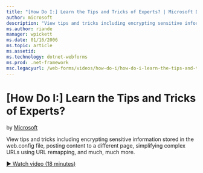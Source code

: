 ```yaml
---
title: "[How Do I:] Learn the Tips and Tricks of Experts? | Microsoft Docs"
author: microsoft
description: "View tips and tricks including encrypting sensitive information stored in the web.config file, posting content to a different page, simplifying complex URLs..."
ms.author: riande
manager: wpickett
ms.date: 01/16/2006
ms.topic: article
ms.assetid: 
ms.technology: dotnet-webforms
ms.prod: .net-framework
msc.legacyurl: /web-forms/videos/how-do-i/how-do-i-learn-the-tips-and-tricks-of-experts
---
```

[How Do I:] Learn the Tips and Tricks of Experts?
====================
by [Microsoft](https://github.com/microsoft)

View tips and tricks including encrypting sensitive information stored in the web.config file, posting content to a different page, simplifying complex URLs using URL remapping, and much, much more.

[&#9654; Watch video (18 minutes)](https://channel9.msdn.com/Blogs/ASP-NET-Site-Videos/how-do-i-learn-the-tips-and-tricks-of-experts)